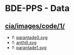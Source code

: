 # BDE-PPS - Data

## [cia/images/code/1/](https://data.bde-pps.fr/cia/images/code/1/)

- f: [parantade0.svg](https://data.bde-pps.fr/cia/images/code/1/parantade0.svg)
- f: [anthill.svg](https://data.bde-pps.fr/cia/images/code/1/anthill.svg)
- f: [parantade1.svg](https://data.bde-pps.fr/cia/images/code/1/parantade1.svg)

